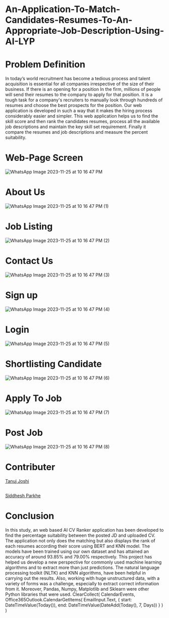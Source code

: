 # An-Application-To-Match-Candidates-Resumes-To-An-Appropriate-Job-Description-Using-AI-LYP
# Problem Definition
In today’s world recruitment has become a tedious process and talent acquisition is essential for all companies irrespective of the size of their business. If there is an opening for a position In the firm, millions of people will send their resumes to the company to apply for that position. It is a tough task for a company's recruiters to manually look through hundreds of resumes and choose the best prospects for the position. Our web application is developed in such a way that it makes the hiring process considerably easier and simpler. This web application helps us to find the skill score and then rank the candidates resumes, process all the available job descriptions and maintain the key skill set requirement. Finally it compare the resumes and job descriptions and measure the percent suitability. 
# Web-Page Screen
![WhatsApp Image 2023-11-25 at 10 16 47 PM](https://github.com/siddhesh0309/An-Application-To-Match-Candidates-Resumes-To-An-Appropriate-Job-Description-Using-AI-LYP/assets/66249282/679ae09b-7601-44b1-b7a1-47883a17e0ac)
# About Us
![WhatsApp Image 2023-11-25 at 10 16 47 PM (1)](https://github.com/siddhesh0309/An-Application-To-Match-Candidates-Resumes-To-An-Appropriate-Job-Description-Using-AI-LYP/assets/66249282/73f6dcfe-f0fb-4c18-91fa-10f6a64aa8b0)
# Job Listing
![WhatsApp Image 2023-11-25 at 10 16 47 PM (2)](https://github.com/siddhesh0309/An-Application-To-Match-Candidates-Resumes-To-An-Appropriate-Job-Description-Using-AI-LYP/assets/66249282/1ce475f1-8f6f-4dc0-b357-745d629c6061)
# Contact Us
![WhatsApp Image 2023-11-25 at 10 16 47 PM (3)](https://github.com/siddhesh0309/An-Application-To-Match-Candidates-Resumes-To-An-Appropriate-Job-Description-Using-AI-LYP/assets/66249282/a4049522-42a0-4f09-834a-fac5557fc3db)
# Sign up
![WhatsApp Image 2023-11-25 at 10 16 47 PM (4)](https://github.com/siddhesh0309/An-Application-To-Match-Candidates-Resumes-To-An-Appropriate-Job-Description-Using-AI-LYP/assets/66249282/5d1aefb6-3ec8-489d-84f0-7f5e2cacea50)
# Login
![WhatsApp Image 2023-11-25 at 10 16 47 PM (5)](https://github.com/siddhesh0309/An-Application-To-Match-Candidates-Resumes-To-An-Appropriate-Job-Description-Using-AI-LYP/assets/66249282/e5944b12-d09c-4b83-8fc5-8a6780194523)
# Shortlisting Candidate
![WhatsApp Image 2023-11-25 at 10 16 47 PM (6)](https://github.com/siddhesh0309/An-Application-To-Match-Candidates-Resumes-To-An-Appropriate-Job-Description-Using-AI-LYP/assets/66249282/855199f5-bc43-40a9-a3f8-9d6321449841)
# Apply To Job
![WhatsApp Image 2023-11-25 at 10 16 47 PM (7)](https://github.com/siddhesh0309/An-Application-To-Match-Candidates-Resumes-To-An-Appropriate-Job-Description-Using-AI-LYP/assets/66249282/f8a46e92-65ad-45a0-989e-7a7b68e6d71a)
# Post Job
![WhatsApp Image 2023-11-25 at 10 16 47 PM (8)](https://github.com/siddhesh0309/An-Application-To-Match-Candidates-Resumes-To-An-Appropriate-Job-Description-Using-AI-LYP/assets/66249282/3cf20eb2-4968-4951-b76d-53d63af6ab6d)
# Contributer
[Tanuj Joshi](https://github.com/tanuj0911)
##
[Siddhesh Parkhe](https://github.com/siddhesh0309)
# Conclusion
In this study, an web based AI CV Ranker application has been developed to find the percentage suitability between the posted JD and uploaded CV. The application not only does the matching but also displays the rank of each resumes according their score using BERT and KNN model. The models have been trained using our own dataset and has attained an accuracy of around 93.85% and 79.00% respectively. This project has helped us develop a new perspective for commonly used machine learning algorithms and to extract more than just predictions. The natural language processing toolkit (NLTK) and KNN algorithms, have been helpful in carrying out the results. Also, working with huge unstructured data, with a variety of forms was a challenge, especially to extract correct information from it. Moreover, Pandas, Numpy, Matplotlib and Sklearn were other Python libraries that were used.
ClearCollect(
    CalendarEvents,
    Office365Outlook.CalendarGetItems(
        EmailInput.Text,
        {
            start: DateTimeValue(Today()),
            end: DateTimeValue(DateAdd(Today(), 7, Days))
        }
    )
)


